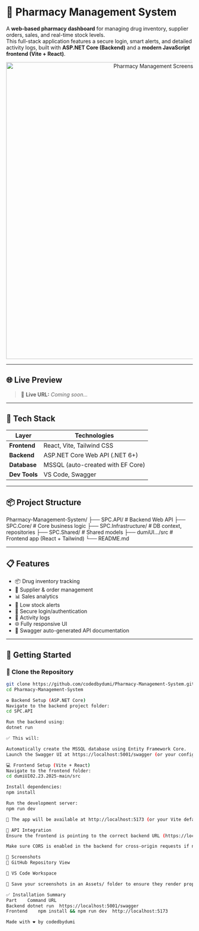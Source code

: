 # 💊 Pharmacy Management System

A **web-based pharmacy dashboard** for managing drug inventory, supplier orders, sales, and real-time stock levels.  
This full-stack application features a secure login, smart alerts, and detailed activity logs, built with **ASP.NET Core (Backend)** and a **modern JavaScript frontend (Vite + React)**.

<p align="center">
  <img src="./Assets/pharmacy-management-ui.png" alt="Pharmacy Management Screenshot" width="800"/>
</p>

---

## 🌐 Live Preview

> 🚀 **Live URL:** _Coming soon..._

---

## 🧰 Tech Stack

| Layer        | Technologies                       |
|--------------|------------------------------------|
| **Frontend** | React, Vite, Tailwind CSS          |
| **Backend**  | ASP.NET Core Web API (.NET 6+)     |
| **Database** | MSSQL (auto-created with EF Core)  |
| **Dev Tools**| VS Code, Swagger          |

---

## 📦 Project Structure

Pharmacy-Management-System/
├── SPC.API/ # Backend Web API
├── SPC.Core/ # Core business logic
├── SPC.Infrastructure/ # DB context, repositories
├── SPC.Shared/ # Shared models
├── dumiUI.../src # Frontend app (React + Tailwind)
└── README.md

---

## 📋 Features

- 📦 Drug inventory tracking  
- 🛒 Supplier & order management  
- 📊 Sales analytics  
- 🔔 Low stock alerts  
- 🔐 Secure login/authentication  
- 🧾 Activity logs  
- 🌐 Fully responsive UI  
- 📑 Swagger auto-generated API documentation  

---

## 🚀 Getting Started

### 📁 Clone the Repository

```bash
git clone https://github.com/codedbydumi/Pharmacy-Management-System.git
cd Pharmacy-Management-System

⚙️ Backend Setup (ASP.NET Core)
Navigate to the backend project folder:
cd SPC.API

Run the backend using:
dotnet run

✅ This will:

Automatically create the MSSQL database using Entity Framework Core.
Launch the Swagger UI at https://localhost:5001/swagger (or your configured port).

💻 Frontend Setup (Vite + React)
Navigate to the frontend folder:
cd dumiUI02.23.2025-main/src

Install dependencies:
npm install

Run the development server:
npm run dev

🚀 The app will be available at http://localhost:5173 (or your Vite default port).

🔄 API Integration
Ensure the frontend is pointing to the correct backend URL (https://localhost:5001/api/...).

Make sure CORS is enabled in the backend for cross-origin requests if needed.

📸 Screenshots
🔹 GitHub Repository View

🔹 VS Code Workspace

📁 Save your screenshots in an Assets/ folder to ensure they render properly.

✅ Installation Summary
Part	Command	URL
Backend	dotnet run	https://localhost:5001/swagger
Frontend	npm install && npm run dev	http://localhost:5173

Made with ❤️ by codedbydumi


